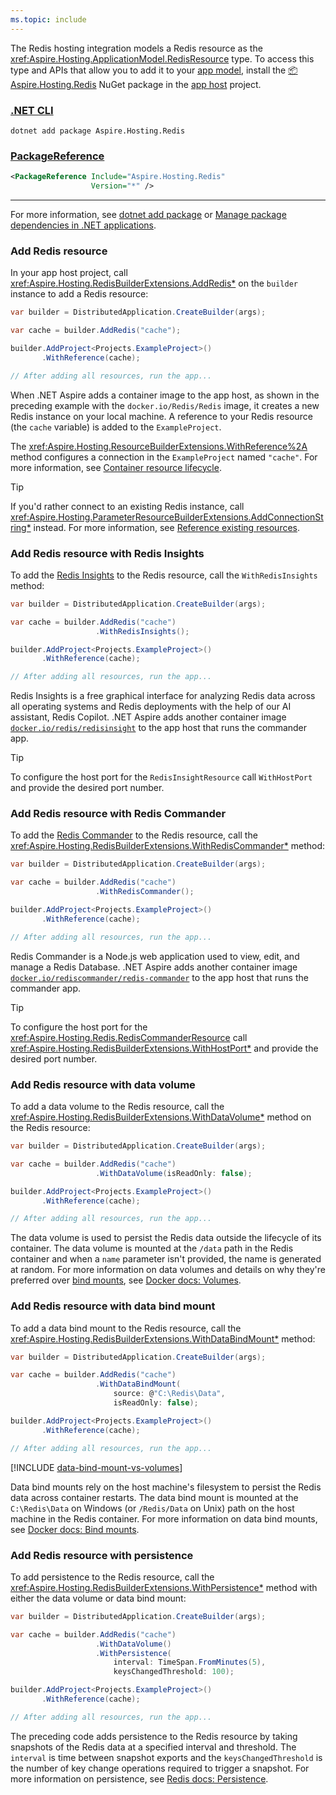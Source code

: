 ```yaml
---
ms.topic: include
---
```


The Redis hosting integration models a Redis resource as the <xref:Aspire.Hosting.ApplicationModel.RedisResource> type. To access this type and APIs that allow you to add it to your [app model](xref:dotnet/aspire/app-host#define-the-app-model), install the [📦 Aspire.Hosting.Redis](https://www.nuget.org/packages/Aspire.Hosting.Redis) NuGet package in the [app host](xref:dotnet/aspire/app-host) project.

### [.NET CLI](#tab/dotnet-cli)

```dotnetcli
dotnet add package Aspire.Hosting.Redis
```

### [PackageReference](#tab/package-reference)

```xml
<PackageReference Include="Aspire.Hosting.Redis"
                  Version="*" />
```

---

For more information, see [dotnet add package](/dotnet/core/tools/dotnet-add-package) or [Manage package dependencies in .NET applications](/dotnet/core/tools/dependencies).

### Add Redis resource

In your app host project, call <xref:Aspire.Hosting.RedisBuilderExtensions.AddRedis*> on the `builder` instance to add a Redis resource:

```csharp
var builder = DistributedApplication.CreateBuilder(args);

var cache = builder.AddRedis("cache");

builder.AddProject<Projects.ExampleProject>()
       .WithReference(cache);

// After adding all resources, run the app...
```

When .NET Aspire adds a container image to the app host, as shown in the preceding example with the `docker.io/Redis/Redis` image, it creates a new Redis instance on your local machine. A reference to your Redis resource (the `cache` variable) is added to the `ExampleProject`.

The <xref:Aspire.Hosting.ResourceBuilderExtensions.WithReference%2A> method configures a connection in the `ExampleProject` named `"cache"`. For more information, see [Container resource lifecycle](../../fundamentals/app-host-overview.md#container-resource-lifecycle).

> [!TIP]
> If you'd rather connect to an existing Redis instance, call <xref:Aspire.Hosting.ParameterResourceBuilderExtensions.AddConnectionString*> instead. For more information, see [Reference existing resources](../../fundamentals/app-host-overview.md#reference-existing-resources).

### Add Redis resource with Redis Insights

To add the [Redis Insights](https://redis.io/insight/) to the Redis resource, call the `WithRedisInsights` method:

```csharp
var builder = DistributedApplication.CreateBuilder(args);

var cache = builder.AddRedis("cache")
                   .WithRedisInsights();

builder.AddProject<Projects.ExampleProject>()
       .WithReference(cache);

// After adding all resources, run the app...
```

Redis Insights is a free graphical interface for analyzing Redis data across all operating systems and Redis deployments with the help of our AI assistant, Redis Copilot. .NET Aspire adds another container image [`docker.io/redis/redisinsight`](https://hub.docker.com/r/redis/redisinsight) to the app host that runs the commander app.

> [!TIP]
> To configure the host port for the `RedisInsightResource` call `WithHostPort` and provide the desired port number.

### Add Redis resource with Redis Commander

To add the [Redis Commander](https://joeferner.github.io/redis-commander/) to the Redis resource, call the <xref:Aspire.Hosting.RedisBuilderExtensions.WithRedisCommander*> method:

```csharp
var builder = DistributedApplication.CreateBuilder(args);

var cache = builder.AddRedis("cache")
                   .WithRedisCommander();

builder.AddProject<Projects.ExampleProject>()
       .WithReference(cache);

// After adding all resources, run the app...
```

Redis Commander is a Node.js web application used to view, edit, and manage a Redis Database. .NET Aspire adds another container image [`docker.io/rediscommander/redis-commander`](https://hub.docker.com/r/rediscommander/redis-commander) to the app host that runs the commander app.

> [!TIP]
> To configure the host port for the <xref:Aspire.Hosting.Redis.RedisCommanderResource> call <xref:Aspire.Hosting.RedisBuilderExtensions.WithHostPort*> and provide the desired port number.

### Add Redis resource with data volume

To add a data volume to the Redis resource, call the <xref:Aspire.Hosting.RedisBuilderExtensions.WithDataVolume*> method on the Redis resource:

```csharp
var builder = DistributedApplication.CreateBuilder(args);

var cache = builder.AddRedis("cache")
                   .WithDataVolume(isReadOnly: false);

builder.AddProject<Projects.ExampleProject>()
       .WithReference(cache);

// After adding all resources, run the app...
```

The data volume is used to persist the Redis data outside the lifecycle of its container. The data volume is mounted at the `/data` path in the Redis container and when a `name` parameter isn't provided, the name is generated at random. For more information on data volumes and details on why they're preferred over [bind mounts](#add-redis-resource-with-data-bind-mount), see [Docker docs: Volumes](https://docs.docker.com/engine/storage/volumes).

### Add Redis resource with data bind mount

To add a data bind mount to the Redis resource, call the <xref:Aspire.Hosting.RedisBuilderExtensions.WithDataBindMount*> method:

```csharp
var builder = DistributedApplication.CreateBuilder(args);

var cache = builder.AddRedis("cache")
                   .WithDataBindMount(
                       source: @"C:\Redis\Data",
                       isReadOnly: false);

builder.AddProject<Projects.ExampleProject>()
       .WithReference(cache);

// After adding all resources, run the app...
```

[!INCLUDE [data-bind-mount-vs-volumes](../../includes/data-bind-mount-vs-volumes.md)]

Data bind mounts rely on the host machine's filesystem to persist the Redis data across container restarts. The data bind mount is mounted at the `C:\Redis\Data` on Windows (or `/Redis/Data` on Unix) path on the host machine in the Redis container. For more information on data bind mounts, see [Docker docs: Bind mounts](https://docs.docker.com/engine/storage/bind-mounts).

### Add Redis resource with persistence

To add persistence to the Redis resource, call the <xref:Aspire.Hosting.RedisBuilderExtensions.WithPersistence*> method with either the data volume or data bind mount:

```csharp
var builder = DistributedApplication.CreateBuilder(args);

var cache = builder.AddRedis("cache")
                   .WithDataVolume()
                   .WithPersistence(
                       interval: TimeSpan.FromMinutes(5),
                       keysChangedThreshold: 100);

builder.AddProject<Projects.ExampleProject>()
       .WithReference(cache);

// After adding all resources, run the app...
```

The preceding code adds persistence to the Redis resource by taking snapshots of the Redis data at a specified interval and threshold. The `interval` is time between snapshot exports and the `keysChangedThreshold` is the number of key change operations required to trigger a snapshot. For more information on persistence, see [Redis docs: Persistence](https://redis.io/topics/persistence).
